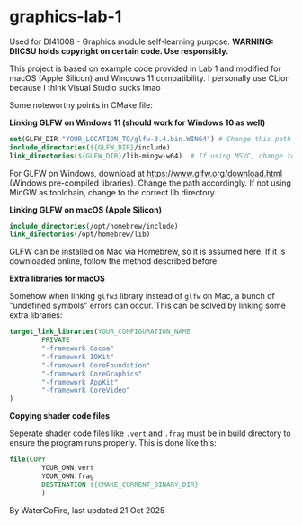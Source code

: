 # graphics-lab-1

Used for DI41008 - Graphics module self-learning purpose. **WARNING: DIICSU holds copyright on certain code. Use
responsibly.**

This project is based on example code provided in Lab 1 and modified for macOS (Apple Silicon) and Windows 11 compatibility. I
personally use CLion because I think Visual Studio sucks lmao

Some noteworthy points in CMake file:

**Linking GLFW on Windows 11 (should work for Windows 10 as well)**

```cmake
set(GLFW_DIR "YOUR_LOCATION_TO/glfw-3.4.bin.WIN64") # Change this path
include_directories(${GLFW_DIR}/include)
link_directories(${GLFW_DIR}/lib-mingw-w64)  # If using MSVC, change to lib-vc2022 or lib-vc2023
```

For GLFW on Windows, download at https://www.glfw.org/download.html (Windows pre-compiled libraries). Change the path
accordingly. If not using MinGW as toolchain, change to the correct lib directory.

**Linking GLFW on macOS (Apple Silicon)**

```cmake
include_directories(/opt/homebrew/include)
link_directories(/opt/homebrew/lib)
```

GLFW can be installed on Mac via Homebrew, so it is assumed here. If it is downloaded online, follow the method
described before.

**Extra libraries for macOS**

Somehow when linking `glfw3` library instead of `glfw` on Mac, a bunch of "undefined symbols" errors can occur. This can be
solved by linking some extra libraries:

```cmake
target_link_libraries(YOUR_CONFIGURATION_NAME
        PRIVATE
        "-framework Cocoa"
        "-framework IOKit"
        "-framework CoreFoundation"
        "-framework CoreGraphics"
        "-framework AppKit"
        "-framework CoreVideo"
)
```

**Copying shader code files**

Seperate shader code files like `.vert` and `.frag` must be in build directory to ensure the program runs properly. This is done like this:

```cmake
file(COPY
        YOUR_OWN.vert
        YOUR_OWN.frag
        DESTINATION ${CMAKE_CURRENT_BINARY_DIR}
        )
```
By WaterCoFire, last updated 21 Oct 2025
